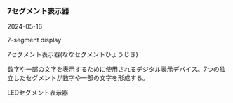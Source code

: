 <article id="7セグメント表示器">

### 7セグメント表示器

<p class="st_update_header">2024-05-16</p>
<p class="st_name_header_en">7-segment display</p>
<p class="st_name_header_jp">7セグメント表示器(ななセグメントひょうじき)</p>
<div class="article_explanation">数字や一部の文字を表示するために使用されるデジタル表示デバイス。7つの独立したセグメントが数字や一部の文字を形成する。</div>
<p class="st_name_header_synonyms">LEDセグメント表示器</p>
</article>
